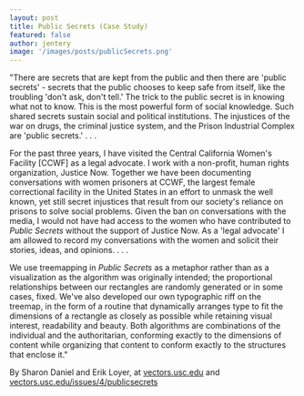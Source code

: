 ```yaml
---
layout: post
title: Public Secrets (Case Study)  
featured: false
author: jentery
image: '/images/posts/publicSecrets.png'
---
```


"There are secrets that are kept from the public and then there are 'public secrets' - secrets that the public chooses to keep safe from itself, like the troubling 'don't ask, don't tell.' The trick to the public secret is in knowing what not to know. This is the most powerful form of social knowledge. Such shared secrets sustain social and political institutions. The injustices of the war on drugs, the criminal justice system, and the Prison Industrial Complex are 'public secrets.' . . .

For the past three years, I have visited the Central California Women's Facility [CCWF] as a legal advocate. I work with a non-profit, human rights organization, Justice Now. Together we have been documenting conversations with women prisoners at CCWF, the largest female correctional facility in the United States in an effort to unmask the well known, yet still secret injustices that result from our society's reliance on prisons to solve social problems. Given the ban on conversations with the media, I would not have had access to the women who have contributed to *Public Secrets* without the support of Justice Now. As a 'legal advocate' I am allowed to record my conversations with the women and solicit their stories, ideas, and opinions. . . .

We use treemapping in *Public Secrets* as a metaphor rather than as a visualization as the algorithm was originally intended; the proportional relationships between our rectangles are randomly generated or in some cases, fixed. We've also developed our own typographic riff on the treemap, in the form of a routine that dynamically arranges type to fit the dimensions of a rectangle as closely as possible while retaining visual interest, readability and beauty. Both algorithms are combinations of the individual and the authoritarian, conforming exactly to the dimensions of content while organizing that content to conform exactly to the structures that enclose it."

By Sharon Daniel and Erik Loyer, at [vectors.usc.edu](http://vectors.usc.edu/projects/index.php?project=57) and [vectors.usc.edu/issues/4/publicsecrets](http://vectors.usc.edu/issues/4/publicsecrets/)
